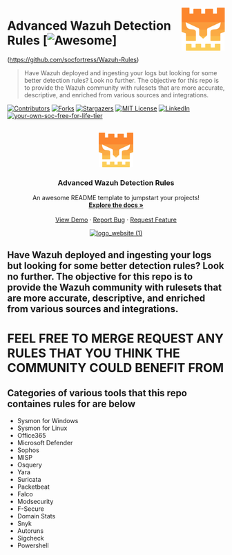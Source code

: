 [<img src="images/logo_orange.svg" align="right" width="100" height="100" />](https://www.socfortress.co/)

# Advanced Wazuh Detection Rules [![Awesome](https://forthebadge.com/images/badges/open-source.svg)]
(https://github.com/socfortress/Wazuh-Rules)
> Have Wazuh deployed and ingesting your logs but looking for some better detection rules? Look no further. The objective for this repo is to provide the Wazuh community with rulesets that are more accurate, descriptive, and enriched from various sources and integrations.



[![Contributors][contributors-shield]][contributors-url]
[![Forks][forks-shield]][forks-url]
[![Stargazers][stars-shield]][stars-url]
[![MIT License][license-shield]][license-url]
[![LinkedIn][linkedin-shield]][linkedin-url]
[![your-own-soc-free-for-life-tier](https://img.shields.io/badge/Get%20Started-FREE%20FOR%20LIFE%20TIER-orange)](https://www.socfortress.co/trial.html)

<!-- PROJECT LOGO -->
<br />
<div align="center">
  <a href="https://github.com/socfortress/Wazuh-Rules">
    <img src="images/logo_orange.svg" alt="Logo" width="80" height="80">
  </a>

  <h3 align="center">Advanced Wazuh Detection Rules</h3>

  <p align="center">
    An awesome README template to jumpstart your projects!
    <br />
    <a href="https://github.com/othneildrew/Best-README-Template"><strong>Explore the docs »</strong></a>
    <br />
    <br />
    <a href="https://github.com/othneildrew/Best-README-Template">View Demo</a>
    ·
    <a href="https://github.com/othneildrew/Best-README-Template/issues">Report Bug</a>
    ·
    <a href="https://github.com/othneildrew/Best-README-Template/issues">Request Feature</a>
  </p>
</div>


<p align="center">
  <a href="https://www.socfortress.co/">
<img src="https://user-images.githubusercontent.com/95670863/183437012-6ed70011-b40d-4597-8678-e3d601b6cf4d.png" alt="logo_website (1)" width="400" height="400">
  </a>
</p>



## Have Wazuh deployed and ingesting your logs but looking for some better detection rules? Look no further. The objective for this repo is to provide the Wazuh community with rulesets that are more accurate, descriptive, and enriched from various sources and integrations.

# FEEL FREE TO MERGE REQUEST ANY RULES THAT YOU THINK THE COMMUNITY COULD BENEFIT FROM

## Categories of various tools that this repo containes rules for are below

* Sysmon for Windows
* Sysmon for Linux
* Office365
* Microsoft Defender
* Sophos
* MISP
* Osquery
* Yara
* Suricata
* Packetbeat
* Falco
* Modsecurity
* F-Secure
* Domain Stats
* Snyk
* Autoruns
* Sigcheck
* Powershell





<!-- MARKDOWN LINKS & IMAGES -->
<!-- https://www.markdownguide.org/basic-syntax/#reference-style-links -->
[contributors-shield]: https://img.shields.io/github/contributors/socfortress/Wazuh-Rules
[contributors-url]: https://github.com/socfortress/Wazuh-Rules/graphs/contributors
[forks-shield]: https://img.shields.io/github/forks/socfortress/Wazuh-Rules
[forks-url]: https://github.com/socfortress/Wazuh-Rules/network/members
[stars-shield]: https://img.shields.io/github/stars/socfortress/Wazuh-Rules
[stars-url]: https://github.com/socfortress/Wazuh-Rules/stargazers
[issues-shield]: https://img.shields.io/github/issues/othneildrew/Best-README-Template.svg?style=for-the-badge
[issues-url]: https://github.com/othneildrew/Best-README-Template/issues
[license-shield]: https://img.shields.io/badge/Help%20Desk-Help%20Desk-blue
[license-url]: https://servicedesk.socfortress.co/help/2979687893
[linkedin-shield]: https://img.shields.io/badge/Visit%20Us-www.socfortress.co-orange
[linkedin-url]: https://www.socfortress.co/
